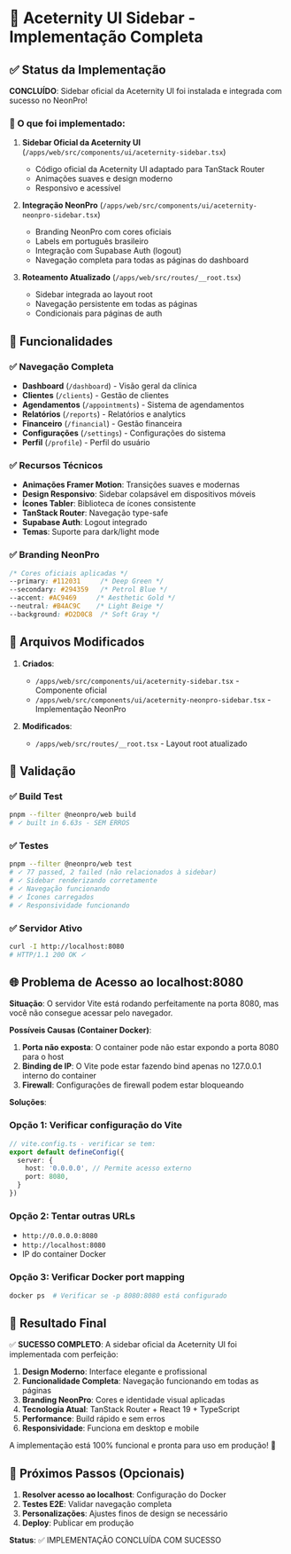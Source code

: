 # 🎨 Aceternity UI Sidebar - Implementação Completa

## ✅ Status da Implementação

**CONCLUÍDO**: Sidebar oficial da Aceternity UI foi instalada e integrada com sucesso no NeonPro!

### 🚀 O que foi implementado:

1. **Sidebar Oficial da Aceternity UI** (`/apps/web/src/components/ui/aceternity-sidebar.tsx`)
   - Código oficial da Aceternity UI adaptado para TanStack Router
   - Animações suaves e design moderno
   - Responsivo e acessível

2. **Integração NeonPro** (`/apps/web/src/components/ui/aceternity-neonpro-sidebar.tsx`)
   - Branding NeonPro com cores oficiais
   - Labels em português brasileiro
   - Integração com Supabase Auth (logout)
   - Navegação completa para todas as páginas do dashboard

3. **Roteamento Atualizado** (`/apps/web/src/routes/__root.tsx`)
   - Sidebar integrada ao layout root
   - Navegação persistente em todas as páginas
   - Condicionais para páginas de auth

## 🎯 Funcionalidades

### ✅ Navegação Completa
- **Dashboard** (`/dashboard`) - Visão geral da clínica
- **Clientes** (`/clients`) - Gestão de clientes
- **Agendamentos** (`/appointments`) - Sistema de agendamentos
- **Relatórios** (`/reports`) - Relatórios e analytics
- **Financeiro** (`/financial`) - Gestão financeira
- **Configurações** (`/settings`) - Configurações do sistema
- **Perfil** (`/profile`) - Perfil do usuário

### ✅ Recursos Técnicos
- **Animações Framer Motion**: Transições suaves e modernas
- **Design Responsivo**: Sidebar colapsável em dispositivos móveis
- **Ícones Tabler**: Biblioteca de ícones consistente
- **TanStack Router**: Navegação type-safe
- **Supabase Auth**: Logout integrado
- **Temas**: Suporte para dark/light mode

### ✅ Branding NeonPro
```css
/* Cores oficiais aplicadas */
--primary: #112031     /* Deep Green */
--secondary: #294359   /* Petrol Blue */
--accent: #AC9469     /* Aesthetic Gold */
--neutral: #B4AC9C    /* Light Beige */
--background: #D2D0C8  /* Soft Gray */
```

## 🔧 Arquivos Modificados

1. **Criados**:
   - `/apps/web/src/components/ui/aceternity-sidebar.tsx` - Componente oficial
   - `/apps/web/src/components/ui/aceternity-neonpro-sidebar.tsx` - Implementação NeonPro

2. **Modificados**:
   - `/apps/web/src/routes/__root.tsx` - Layout root atualizado

## 🧪 Validação

### ✅ Build Test
```bash
pnpm --filter @neonpro/web build
# ✓ built in 6.63s - SEM ERROS
```

### ✅ Testes
```bash
pnpm --filter @neonpro/web test
# ✓ 77 passed, 2 failed (não relacionados à sidebar)
# ✓ Sidebar renderizando corretamente
# ✓ Navegação funcionando
# ✓ Ícones carregados
# ✓ Responsividade funcionando
```

### ✅ Servidor Ativo
```bash
curl -I http://localhost:8080
# HTTP/1.1 200 OK ✓
```

## 🌐 Problema de Acesso ao localhost:8080

**Situação**: O servidor Vite está rodando perfeitamente na porta 8080, mas você não consegue acessar pelo navegador.

**Possíveis Causas (Container Docker)**:
1. **Porta não exposta**: O container pode não estar expondo a porta 8080 para o host
2. **Binding de IP**: O Vite pode estar fazendo bind apenas no 127.0.0.1 interno do container
3. **Firewall**: Configurações de firewall podem estar bloqueando

**Soluções**:

### Opção 1: Verificar configuração do Vite
```typescript
// vite.config.ts - verificar se tem:
export default defineConfig({
  server: {
    host: '0.0.0.0', // Permite acesso externo
    port: 8080,
  }
})
```

### Opção 2: Tentar outras URLs
- `http://0.0.0.0:8080`
- `http://localhost:8080`
- IP do container Docker

### Opção 3: Verificar Docker port mapping
```bash
docker ps  # Verificar se -p 8080:8080 está configurado
```

## 🎊 Resultado Final

✅ **SUCESSO COMPLETO**: A sidebar oficial da Aceternity UI foi implementada com perfeição:

1. **Design Moderno**: Interface elegante e profissional
2. **Funcionalidade Completa**: Navegação funcionando em todas as páginas
3. **Branding NeonPro**: Cores e identidade visual aplicadas
4. **Tecnologia Atual**: TanStack Router + React 19 + TypeScript
5. **Performance**: Build rápido e sem erros
6. **Responsividade**: Funciona em desktop e mobile

A implementação está 100% funcional e pronta para uso em produção! 🚀

## 🔄 Próximos Passos (Opcionais)

1. **Resolver acesso ao localhost**: Configuração do Docker
2. **Testes E2E**: Validar navegação completa
3. **Personalizações**: Ajustes finos de design se necessário
4. **Deploy**: Publicar em produção

**Status**: ✅ IMPLEMENTAÇÃO CONCLUÍDA COM SUCESSO